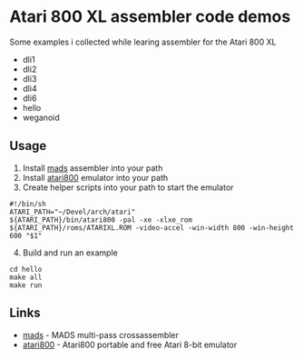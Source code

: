 # Atari 800 XL assembler code demos

Some examples i collected while learing assembler for the Atari 800 XL

- dli1
- dli2
- dli3
- dli4
- dli6
- hello
- weganoid

## Usage

1. Install [mads](http://mads.atari8.info/) assembler into your path
2. Install [atari800](https://atari800.github.io/) emulator into your path
3. Create helper scripts into your path to start the emulator

```
#!/bin/sh
ATARI_PATH="~/Devel/arch/atari"
${ATARI_PATH}/bin/atari800 -pal -xe -xlxe_rom ${ATARI_PATH}/roms/ATARIXL.ROM -video-accel -win-width 800 -win-height 600 "$1"
```

4. Build and run an example
```
cd hello 
make all
make run
```


## Links
* [mads](http://mads.atari8.info/) - MADS multi-pass crossassembler 
* [atari800](https://atari800.github.io/) - Atari800 portable and free Atari 8-bit emulator
